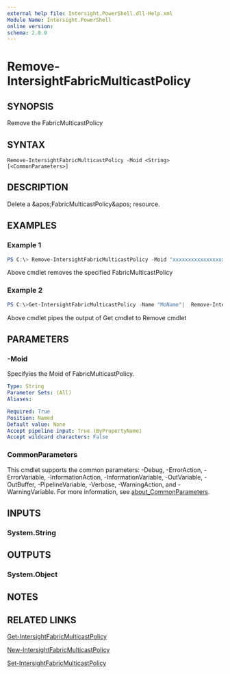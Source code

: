 ```yaml
---
external help file: Intersight.PowerShell.dll-Help.xml
Module Name: Intersight.PowerShell
online version:
schema: 2.0.0
---
```


# Remove-IntersightFabricMulticastPolicy

## SYNOPSIS
Remove the FabricMulticastPolicy

## SYNTAX

```
Remove-IntersightFabricMulticastPolicy -Moid <String> [<CommonParameters>]
```

## DESCRIPTION
Delete a &amp;apos;FabricMulticastPolicy&amp;apos; resource.

## EXAMPLES

### Example 1
```powershell
PS C:\> Remove-IntersightFabricMulticastPolicy -Moid "xxxxxxxxxxxxxxxxxxxxxxxxxxx"
```
Above cmdlet removes the specified FabricMulticastPolicy 

### Example 2
```powershell
PS C:\>Get-IntersightFabricMulticastPolicy -Name "MoName"|  Remove-IntersightFabricMulticastPolicy
```
Above cmdlet pipes the output of Get cmdlet to Remove cmdlet

## PARAMETERS

### -Moid
Specifyies the Moid of FabricMulticastPolicy.

```yaml
Type: String
Parameter Sets: (All)
Aliases:

Required: True
Position: Named
Default value: None
Accept pipeline input: True (ByPropertyName)
Accept wildcard characters: False
```

### CommonParameters
This cmdlet supports the common parameters: -Debug, -ErrorAction, -ErrorVariable, -InformationAction, -InformationVariable, -OutVariable, -OutBuffer, -PipelineVariable, -Verbose, -WarningAction, and -WarningVariable. For more information, see [about_CommonParameters](http://go.microsoft.com/fwlink/?LinkID=113216).

## INPUTS

### System.String

## OUTPUTS

### System.Object
## NOTES

## RELATED LINKS

[Get-IntersightFabricMulticastPolicy](./Get-IntersightFabricMulticastPolicy.md)

[New-IntersightFabricMulticastPolicy](./New-IntersightFabricMulticastPolicy.md)

[Set-IntersightFabricMulticastPolicy](./Set-IntersightFabricMulticastPolicy.md)

